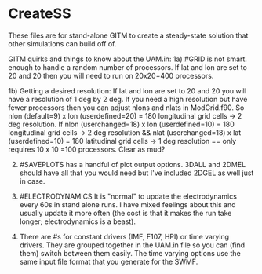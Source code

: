 # CreateSS

These files are for stand-alone GITM to create a steady-state solution that
other simulations can build off of.

GITM quirks and things to know about the UAM.in:
1a) #GRID is not smart. enough to handle a random number of processors. If lat and lon are set to 20 and 20 then you will need to run on 20x20=400 processors.

1b) Getting a desired resolution: If lat and lon are set to 20 and 20 you will have a resolution of 1 deg by 2 deg. If you need a high resolution but have fewer processors then you can adjust nlons and nlats in ModGrid.f90. So nlon (default=9) x lon (userdefined=20) = 180 longitudinal grid cells -> 2 deg resolution. If nlon (userchanged=18) x lon (userdefined=10) = 180 longitudinal grid cells -> 2 deg resolution && nlat (userchanged=18) x lat (userdefined=10) = 180 latitudinal grid cells -> 1 deg resolution == only requires 10 x 10 =100 processors. Clear as mud?

2) #SAVEPLOTS has a handful of plot output options. 3DALL and 2DMEL should have all that you would need but I've included 2DGEL as well just in case.

3) #ELECTRODYNAMICS It is "normal" to update the electrodynamics every 60s in stand alone runs. I have mixed feelings about this and usually update it more often (the cost is that it makes the run take longer; electrodynamics is a beast).

4) There are #s for constant drivers (IMF, F107, HPI) or time varying drivers. They are grouped together in the UAM.in file so you can (find them) switch between them easily. The time varying options use the same input file format that you generate for the SWMF.
